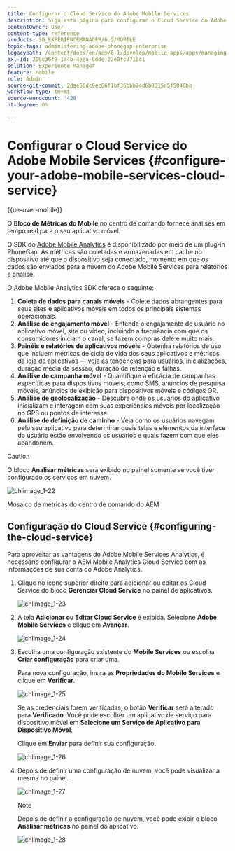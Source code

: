 ```yaml
---
title: Configurar o Cloud Service do Adobe Mobile Services
description: Siga esta página para configurar o Cloud Service do Adobe Mobile Services.
contentOwner: User
content-type: reference
products: SG_EXPERIENCEMANAGER/6.5/MOBILE
topic-tags: administering-adobe-phonegap-enterprise
legacypath: /content/docs/en/aem/6-1/develop/mobile-apps/apps/managing-aem-mobile-apps/configure-your-adobe-phonegap-build-cloud-service1
exl-id: 209c36f9-1a4b-4eea-8dde-22e0fc9718c1
solution: Experience Manager
feature: Mobile
role: Admin
source-git-commit: 2dae56dc9ec66f1bf36bbb24d6b0315a5f5040bb
workflow-type: tm+mt
source-wordcount: '428'
ht-degree: 0%

---
```


# Configurar o Cloud Service do Adobe Mobile Services {#configure-your-adobe-mobile-services-cloud-service}

{{ue-over-mobile}}

O **Bloco de Métricas do Mobile** no centro de comando fornece análises em tempo real para o seu aplicativo móvel.

O SDK do [Adobe Mobile Analytics](https://www.adobe.com/ca/solutions/digital-analytics/mobile-web-apps-analytics.html) é disponibilizado por meio de um plug-in PhoneGap. As métricas são coletadas e armazenadas em cache no dispositivo até que o dispositivo seja conectado, momento em que os dados são enviados para a nuvem do Adobe Mobile Services para relatórios e análise.

O Adobe Mobile Analytics SDK oferece o seguinte:

1. **Coleta de dados para canais móveis** - Colete dados abrangentes para seus sites e aplicativos móveis em todos os principais sistemas operacionais.
1. **Análise de engajamento móvel** - Entenda o engajamento do usuário no aplicativo móvel, site ou vídeo, incluindo a frequência com que os consumidores iniciam o canal, se fazem compras dele e muito mais.
1. **Painéis e relatórios de aplicativos móveis** - Obtenha relatórios de uso que incluem métricas de ciclo de vida dos seus aplicativos e métricas da loja de aplicativos — veja as tendências para usuários, inicializações, duração média da sessão, duração da retenção e falhas.
1. **Análise de campanha móvel** - Quantifique a eficácia de campanhas específicas para dispositivos móveis, como SMS, anúncios de pesquisa móveis, anúncios de exibição para dispositivos móveis e códigos QR.
1. **Análise de geolocalização** - Descubra onde os usuários do aplicativo inicializam e interagem com suas experiências móveis por localização no GPS ou pontos de interesse.
1. **Análise de definição de caminho** - Veja como os usuários navegam pelo seu aplicativo para determinar quais telas e elementos da interface do usuário estão envolvendo os usuários e quais fazem com que eles abandonem.

>[!CAUTION]
>
>O bloco **Analisar métricas** será exibido no painel somente se você tiver configurado os serviços em nuvem.

![chlimage_1-22](assets/chlimage_1-22.png)

Mosaico de métricas do centro de comando do AEM

## Configuração do Cloud Service {#configuring-the-cloud-service}

Para aproveitar as vantagens do Adobe Mobile Services Analytics, é necessário configurar o AEM Mobile Analytics Cloud Service com as informações de sua conta do Adobe Analytics.

1. Clique no ícone superior direito para adicionar ou editar os Cloud Service do bloco **Gerenciar Cloud Service** no painel de aplicativos.

   ![chlimage_1-23](assets/chlimage_1-23.png)

1. A tela **Adicionar ou Editar Cloud Service** é exibida. Selecione **Adobe Mobile Services** e clique em **Avançar**.

   ![chlimage_1-24](assets/chlimage_1-24.png)

1. Escolha uma configuração existente do **Mobile Services** ou escolha **Criar configuração** para criar uma.

   Para nova configuração, insira as **Propriedades do Mobile Services** e clique em **Verificar.**

   ![chlimage_1-25](assets/chlimage_1-25.png)

   Se as credenciais forem verificadas, o botão **Verificar** será alterado para **Verificado**. Você pode escolher um aplicativo de serviço para dispositivo móvel em **Selecione um Serviço de Aplicativo para Dispositivo Móvel**.

   Clique em **Enviar** para definir sua configuração.

   ![chlimage_1-26](assets/chlimage_1-26.png)

1. Depois de definir uma configuração de nuvem, você pode visualizar a mesma no painel.

   ![chlimage_1-27](assets/chlimage_1-27.png)

   >[!NOTE]
   >
   >Depois de definir a configuração de nuvem, você pode exibir o bloco **Analisar métricas** no painel do aplicativo.

   ![chlimage_1-28](assets/chlimage_1-28.png)
